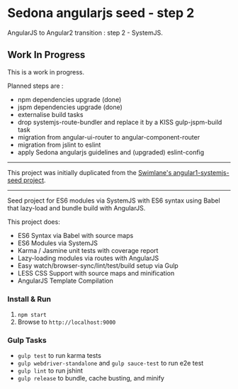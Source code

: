 # Sedona angularjs seed - step 2

AngularJS to Angular2 transition : step 2 - SystemJS.

## Work In Progress

This is a work in progress.

Planned steps are :
- npm dependencies upgrade (done)
- jspm dependencies upgrade (done)
- externalise build tasks
- drop systemjs-route-bundler and replace it by a KISS gulp-jspm-build task
- migration from angular-ui-router to angular-component-router
- migration from jslint to eslint
- apply Sedona angularjs guidelines and (upgraded) eslint-config

----------
This project was initially duplicated from the [Swimlane's angular1-systemjs-seed project](https://github.com/Swimlane/angular1-systemjs-seed).

----------

Seed project for ES6 modules via SystemJS with ES6 syntax using Babel that lazy-load and bundle build with AngularJS.

This project does:

- ES6 Syntax via Babel with source maps
- ES6 Modules via SystemJS
- Karma / Jasmine unit tests with coverage report
- Lazy-loading modules via routes with AngularJS
- Easy watch/browser-sync/lint/test/build setup via Gulp
- LESS CSS Support with source maps and minification
- AngularJS Template Compilation

### Install & Run

1. `npm start`
2. Browse to `http://localhost:9000`

### Gulp Tasks

- `gulp test` to run karma tests
- `gulp webdriver-standalone` and `gulp sauce-test` to run e2e test
- `gulp lint` to run jshint
- `gulp release` to bundle, cache busting, and minify
